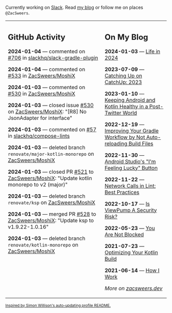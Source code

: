 Currently working on [Slack](https://slack.com/). Read [my blog](https://zacsweers.dev/) or follow me on places `@ZacSweers`.

<table><tr><td valign="top" width="60%">

## GitHub Activity
<!-- githubActivity starts -->
**2024-01-04** — commented on [#706](https://github.com/slackhq/slack-gradle-plugin/pull/706#issuecomment-1877702456) in [slackhq/slack-gradle-plugin](https://github.com/slackhq/slack-gradle-plugin)

**2024-01-04** — commented on [#533](https://github.com/ZacSweers/MoshiX/issues/533#issuecomment-1876486193) in [ZacSweers/MoshiX](https://github.com/ZacSweers/MoshiX)

**2024-01-03** — commented on [#530](https://github.com/ZacSweers/MoshiX/issues/530#issuecomment-1875941569) in [ZacSweers/MoshiX](https://github.com/ZacSweers/MoshiX)

**2024-01-03** — closed issue [#530](https://github.com/ZacSweers/MoshiX/issues/530) on [ZacSweers/MoshiX](https://github.com/ZacSweers/MoshiX): "[R8] No JsonAdapter for interface"

**2024-01-03** — commented on [#57](https://github.com/slackhq/compose-lints/issues/57#issuecomment-1875939537) in [slackhq/compose-lints](https://github.com/slackhq/compose-lints)

**2024-01-03** — deleted branch `renovate/major-kotlin-monorepo` on [ZacSweers/MoshiX](https://github.com/ZacSweers/MoshiX)

**2024-01-03** — closed PR [#521](https://github.com/ZacSweers/MoshiX/pull/521) to [ZacSweers/MoshiX](https://github.com/ZacSweers/MoshiX): "Update kotlin monorepo to v2 (major)"

**2024-01-03** — deleted branch `renovate/ksp` on [ZacSweers/MoshiX](https://github.com/ZacSweers/MoshiX)

**2024-01-03** — merged PR [#528](https://github.com/ZacSweers/MoshiX/pull/528) to [ZacSweers/MoshiX](https://github.com/ZacSweers/MoshiX): "Update ksp to v1.9.22-1.0.16"

**2024-01-03** — deleted branch `renovate/kotlin-monorepo` on [ZacSweers/MoshiX](https://github.com/ZacSweers/MoshiX)
<!-- githubActivity ends -->
</td><td valign="top" width="40%">

## On My Blog
<!-- blog starts -->
**2024-01-03** — [Life in 2024](https://www.zacsweers.dev/life-in-2024/)

**2023-07-09** — [Catching Up on CatchUp: 2023](https://www.zacsweers.dev/catching-up-on-catchup-2023/)

**2023-01-10** — [Keeping Android and Kotlin Healthy in a Post-Twitter World](https://www.zacsweers.dev/keeping-android-healthy/)

**2022-12-19** — [Improving Your Gradle Workflow by Not Auto-reloading Build Files](https://www.zacsweers.dev/improving-your-workflow-by-not-auto-reloading-build-files/)

**2022-11-30** — [Android Studio's "I'm Feeling Lucky" Button](https://www.zacsweers.dev/android-studios-im-feeling-lucky-button/)

**2022-11-22** — [Network Calls in Lint: Best Practices](https://www.zacsweers.dev/network-calls-in-lint-best-practices/)

**2022-10-17** — [Is ViewPump A Security Risk?](https://www.zacsweers.dev/is-viewpump-a-security-risk/)

**2022-05-23** — [You Are Not Blocked](https://www.zacsweers.dev/you-are-not-blocked/)

**2021-07-23** — [Optimizing Your Kotlin Build](https://www.zacsweers.dev/optimizing-your-kotlin-build/)

**2021-06-14** — [How I Work](https://www.zacsweers.dev/how-i-work/)
<!-- blog ends -->
_More on [zacsweers.dev](https://zacsweers.dev/)_
</td></tr></table>

<sub><a href="https://simonwillison.net/2020/Jul/10/self-updating-profile-readme/">Inspired by Simon Willison's auto-updating profile README.</a></sub>